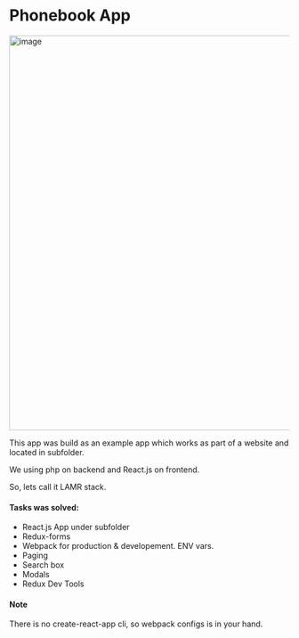 # Phonebook App

<img width="709" alt="image" src="https://user-images.githubusercontent.com/8204364/34856499-69be92c4-f713-11e7-8851-e5f4ef73ebfd.png">

This app was build as an example app which works as part of a website and located in subfolder. 

We using php on backend and React.js on frontend.

So, lets call it LAMR stack.

#### Tasks was solved:
 * React.js App under subfolder
 * Redux-forms
 * Webpack for production & developement. ENV vars.
 * Paging
 * Search box
 * Modals
 * Redux Dev Tools
 
 #### Note
 There is no create-react-app cli, so webpack configs is in your hand.
 
 
 